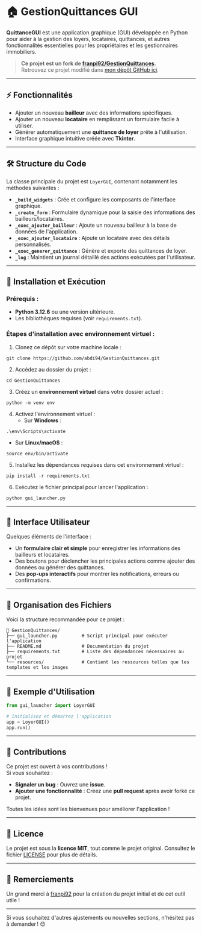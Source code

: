 
# 🏠 GestionQuittances GUI

**QuittanceGUI** est une application graphique (GUI) développée en Python pour aider à la gestion des loyers, locataires, quittances, et autres fonctionnalités essentielles pour les propriétaires et les gestionnaires immobiliers.

> **Ce projet est un fork de [franpi92/GestionQuittances](https://github.com/franpi92/GestionQuittances).**  
> Retrouvez ce projet modifié dans [mon dépôt GitHub ici](https://github.com/abdi94/GestionQuittances.git).

---

## ⚡ Fonctionnalités

- Ajouter un nouveau **bailleur** avec des informations spécifiques.
- Ajouter un nouveau **locataire** en remplissant un formulaire facile à utiliser.
- Générer automatiquement une **quittance de loyer** prête à l'utilisation.
- Interface graphique intuitive créée avec **Tkinter**.

---

## 🛠️ Structure du Code

La classe principale du projet est `LoyerGUI`, contenant notamment les méthodes suivantes :

- **`_build_widgets`** : Crée et configure les composants de l'interface graphique.
- **`_create_form`** : Formulaire dynamique pour la saisie des informations des bailleurs/locataires.
- **`_exec_ajouter_bailleur`** : Ajoute un nouveau bailleur à la base de données de l'application.
- **`_exec_ajouter_locataire`** : Ajoute un locataire avec des détails personnalisés.
- **`_exec_generer_quittance`** : Génère et exporte des quittances de loyer.
- **`_log`** : Maintient un journal détaillé des actions exécutées par l'utilisateur.

---

## 🚀 Installation et Exécution

### **Prérequis :**
- **Python 3.12.6** ou une version ultérieure.
- Les bibliothèques requises (voir `requirements.txt`).

### **Étapes d'installation avec environnement virtuel :**
1. Clonez ce dépôt sur votre machine locale :
```shell script
git clone https://github.com/abdi94/GestionQuittances.git
```
2. Accédez au dossier du projet :
```shell script
cd GestionQuittances
```
3. Créez un **environnement virtuel** dans votre dossier actuel :
```shell script
python -m venv env
```
4. Activez l'environnement virtuel :
   - Sur **Windows** :
```shell script
.\env\Scripts\activate
```
   - Sur **Linux/macOS** :
```shell script
source env/bin/activate
```
5. Installez les dépendances requises dans cet environnement virtuel :
```shell script
pip install -r requirements.txt
```
6. Exécutez le fichier principal pour lancer l'application :
```shell script
python gui_launcher.py
```

---

## 🎨 Interface Utilisateur

Quelques éléments de l'interface :
- Un **formulaire clair et simple** pour enregistrer les informations des bailleurs et locataires.
- Des boutons pour déclencher les principales actions comme ajouter des données ou générer des quittances.
- Des **pop-ups interactifs** pour montrer les notifications, erreurs ou confirmations.

---

## 📂 Organisation des Fichiers

Voici la structure recommandée pour ce projet :

```
📁 GestionQuittances/
├── gui_launcher.py         # Script principal pour exécuter l'application
├── README.md               # Documentation du projet
├── requirements.txt        # Liste des dépendances nécessaires au projet
└── resources/              # Contient les ressources telles que les templates et les images
```

---

## 📝 Exemple d'Utilisation

```python
from gui_launcher import LoyerGUI

# Initialisez et démarrez l'application
app = LoyerGUI()
app.run()
```

---

## 🙌 Contributions

Ce projet est ouvert à vos contributions !  
Si vous souhaitez :
- **Signaler un bug** : Ouvrez une **issue**.
- **Ajouter une fonctionnalité** : Créez une **pull request** après avoir forké ce projet.

Toutes les idées sont les bienvenues pour améliorer l'application !

---

## 📜 Licence

Le projet est sous la **licence MIT**, tout comme le projet original. Consultez le fichier [LICENSE](LICENSE) pour plus de détails.

---

## 🌟 Remerciements

Un grand merci à [franpi92](https://github.com/franpi92) pour la création du projet initial et de cet outil utile !

---

Si vous souhaitez d'autres ajustements ou nouvelles sections, n'hésitez pas à demander ! 😊
